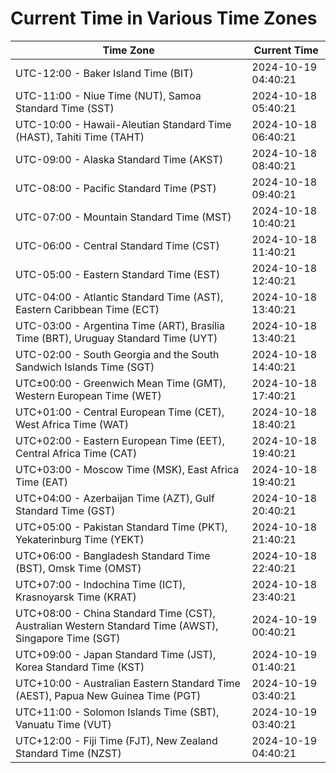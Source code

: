 # Current Time in Various Time Zones

| Time Zone | Current Time |
|-----------|--------------|
| UTC-12:00 - Baker Island Time (BIT) | 2024-10-19 04:40:21 |
| UTC-11:00 - Niue Time (NUT), Samoa Standard Time (SST) | 2024-10-18 05:40:21 |
| UTC-10:00 - Hawaii-Aleutian Standard Time (HAST), Tahiti Time (TAHT) | 2024-10-18 06:40:21 |
| UTC-09:00 - Alaska Standard Time (AKST) | 2024-10-18 08:40:21 |
| UTC-08:00 - Pacific Standard Time (PST) | 2024-10-18 09:40:21 |
| UTC-07:00 - Mountain Standard Time (MST) | 2024-10-18 10:40:21 |
| UTC-06:00 - Central Standard Time (CST) | 2024-10-18 11:40:21 |
| UTC-05:00 - Eastern Standard Time (EST) | 2024-10-18 12:40:21 |
| UTC-04:00 - Atlantic Standard Time (AST), Eastern Caribbean Time (ECT) | 2024-10-18 13:40:21 |
| UTC-03:00 - Argentina Time (ART), Brasília Time (BRT), Uruguay Standard Time (UYT) | 2024-10-18 13:40:21 |
| UTC-02:00 - South Georgia and the South Sandwich Islands Time (SGT) | 2024-10-18 14:40:21 |
| UTC±00:00 - Greenwich Mean Time (GMT), Western European Time (WET) | 2024-10-18 17:40:21 |
| UTC+01:00 - Central European Time (CET), West Africa Time (WAT) | 2024-10-18 18:40:21 |
| UTC+02:00 - Eastern European Time (EET), Central Africa Time (CAT) | 2024-10-18 19:40:21 |
| UTC+03:00 - Moscow Time (MSK), East Africa Time (EAT) | 2024-10-18 19:40:21 |
| UTC+04:00 - Azerbaijan Time (AZT), Gulf Standard Time (GST) | 2024-10-18 20:40:21 |
| UTC+05:00 - Pakistan Standard Time (PKT), Yekaterinburg Time (YEKT) | 2024-10-18 21:40:21 |
| UTC+06:00 - Bangladesh Standard Time (BST), Omsk Time (OMST) | 2024-10-18 22:40:21 |
| UTC+07:00 - Indochina Time (ICT), Krasnoyarsk Time (KRAT) | 2024-10-18 23:40:21 |
| UTC+08:00 - China Standard Time (CST), Australian Western Standard Time (AWST), Singapore Time (SGT) | 2024-10-19 00:40:21 |
| UTC+09:00 - Japan Standard Time (JST), Korea Standard Time (KST) | 2024-10-19 01:40:21 |
| UTC+10:00 - Australian Eastern Standard Time (AEST), Papua New Guinea Time (PGT) | 2024-10-19 03:40:21 |
| UTC+11:00 - Solomon Islands Time (SBT), Vanuatu Time (VUT) | 2024-10-19 03:40:21 |
| UTC+12:00 - Fiji Time (FJT), New Zealand Standard Time (NZST) | 2024-10-19 04:40:21 |
